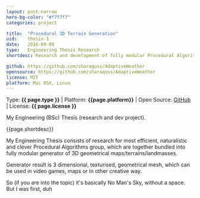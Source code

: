 ```yaml
---
layout: post-narrow
hero-bg-color: "#f7f7f7"
categories: project

title:  "Procedural 3D Terrain Generation"
uid:    thesis-1
date:   2016-09-09
type:   Engineering Thesis Research
shortdesc: Research and development of fully modular Procedural Algorithms family, designed for realtime 3D geometrical terrain generation. 

github: https://github.com/sharaquss/AdaptiveWeather
opensource: https://github.com/sharaquss/AdaptiveWeather
license: MIT
platform: Mac OSX, Linux
---
```


<p class="meta">Type: <strong>{{ page.type }}</strong>  |  Platform: <strong>{{page.platform}}</strong>  |  Open Source: <a href="{{page.github}}">GitHub</a>  |  License: <strong>{{ page.license }}</strong></p>

<p>My Engineering (BSc) Thesis (research and dev project).</p>

<p>{{page.shortdesc}}</p>

<p>My Engineering Thesis consists of research for most efficient, naturalistic and clever Procedural Algorithms group, which are together bundled into fully modular generator of 3D geometrical maps/terrains/landmasses.</p>

<p>Generator result is 3 dimensional, texturised, geometrical mesh, which can be used in video games, maps or in other creative way.</p>

<p>So (if you are into the topic) it's basically No Man's Sky, without a space. But I was first, duh</p>